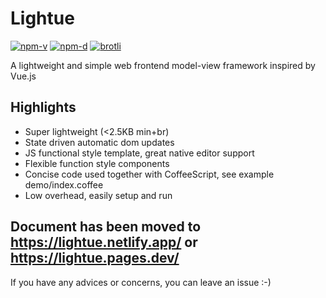 # Lightue

<a href="https://npmjs.com/package/lightue"><img src="https://img.shields.io/npm/v/lightue.svg" alt="npm-v"></a>
<a href="https://npmjs.com/package/lightue"><img src="https://img.shields.io/npm/dt/lightue.svg" alt="npm-d"></a>
<a href="https://deno.bundlejs.com/?q=lightue&config=%7B%22compression%22%3A%22brotli%22%7D"><img src="https://deno.bundlejs.com/?q=lightue&badge&config=%7B%22compression%22%3A%22brotli%22%7D" alt="brotli"></a>

A lightweight and simple web frontend model-view framework inspired by Vue.js

## Highlights

- Super lightweight (<2.5KB min+br)
- State driven automatic dom updates
- JS functional style template, great native editor support
- Flexible function style components
- Concise code used together with CoffeeScript, see example demo/index.coffee
- Low overhead, easily setup and run

## Document has been moved to https://lightue.netlify.app/ or https://lightue.pages.dev/

If you have any advices or concerns, you can leave an issue :-)
